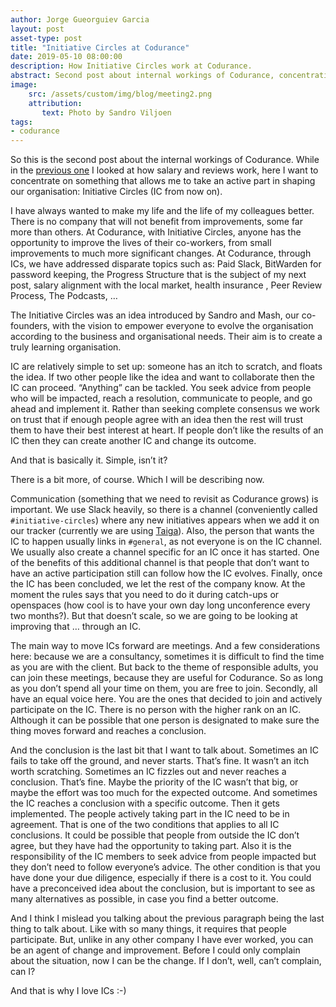 ```yaml
---
author: Jorge Gueorguiev Garcia
layout: post
asset-type: post
title: "Initiative Circles at Codurance"
date: 2019-05-10 08:00:00
description: How Initiative Circles work at Codurance.
abstract: Second post about internal workings of Codurance, concentrating on Initiative Circles.
image: 
    src: /assets/custom/img/blog/meeting2.png
    attribution:
       text: Photo by Sandro Viljoen
tags: 
- codurance
---
```


So this is the second post about the internal workings of Codurance. While in the [previous one](https://codurance.com/2019/05/02/salaries-at-codurance/) I looked at how salary and reviews work, here I want to concentrate on something that allows me to take an active part in shaping our organisation: Initiative Circles (IC from now on).

I have always wanted to make my life and the life of my colleagues better. There is no company that will not benefit from improvements, some far more than others. At Codurance, with Initiative Circles, anyone has the opportunity to improve the lives of their co-workers, from small improvements to much more significant changes. At Codurance, through ICs, we have addressed disparate topics  such as: Paid Slack, BitWarden for password keeping, the Progress Structure that is the subject of my next post, salary alignment with the local market, health insurance , Peer Review Process, The Podcasts, …

The Initiative Circles was an idea introduced by Sandro and Mash, our co-founders, with the vision to empower everyone to evolve the organisation according to the business and organisational needs. Their aim is to create a truly learning organisation. 

IC are relatively simple to set up: someone has an itch to scratch, and floats the idea. If two other people like the idea and want to collaborate then the IC can proceed.  “Anything” can be tackled. You seek advice from people who will be impacted, reach a resolution, communicate to people, and go ahead and implement it. Rather than seeking complete consensus we work on trust that if enough people agree with an idea then the rest will trust them to have their best interest at heart. If people don’t like the results of an IC then they can create another IC and change its outcome.

And that is basically it. Simple, isn’t it?

There is a bit more, of course. Which I will be describing now.

Communication (something that we need to revisit as  Codurance grows) is important. We use Slack heavily, so there is a channel (conveniently called `#initiative-circles`) where any new initiatives appears when we add it on our tracker (currently we are using [Taiga](https://taiga.io)). Also, the person that wants the IC to happen usually links in `#general`, as not everyone is on the IC channel. We usually also create a channel specific for an IC once it has started. One of the benefits of this additional channel is that people that don’t want to have an active participation still can follow how the IC evolves. Finally, once the IC has been concluded, we let the rest of the company know. At the moment the rules says that you need to do it during catch-ups or openspaces (how cool is to have your own day long unconference every two months?). But that doesn’t scale, so we are going to be looking at improving that … through an IC.

The main way to move ICs forward are meetings. And a few considerations here: because we are a consultancy, sometimes it is difficult to find the time as you are with the client. But back to the theme of responsible adults, you can join these meetings, because they are useful for Codurance. So as long as you don’t spend all your time on them, you are free to join. Secondly, all have an equal voice here. You are the ones that decided to join and actively participate on the IC. There is no person with the higher rank on an IC. Although it can be possible that one person is designated to make sure the thing moves forward and reaches a conclusion. 

And the conclusion is the last bit that I want to talk about. Sometimes an IC fails to take off the ground, and never starts. That’s fine. It wasn’t an itch worth scratching. Sometimes an IC fizzles out and never reaches a conclusion. That’s fine. Maybe the priority of the IC wasn’t that big, or maybe the effort was too much for the expected outcome. And sometimes the IC reaches a conclusion with a specific outcome. Then it gets implemented. The people actively taking part in the IC need to be in agreement. That is one of the two conditions that applies to all IC conclusions. It could be possible that people from outside the IC don’t agree, but they have had the opportunity to taking part. Also it is the responsibility of the IC members to seek advice from people impacted but they don’t need to follow everyone’s advice. The other condition is that you have done your due diligence, especially if there is a cost to it. You could have a preconceived idea about the conclusion, but is important to see as many alternatives as possible, in case you find a better outcome.

And I think I mislead you talking about the previous paragraph being the last thing to talk about. Like with so many things, it requires that people participate. But, unlike in any other company I have ever worked, you can be an agent of change and improvement. Before I could only complain about the situation, now I can be the change. If I don’t, well, can’t complain, can I?

And that is why I love ICs :-)
